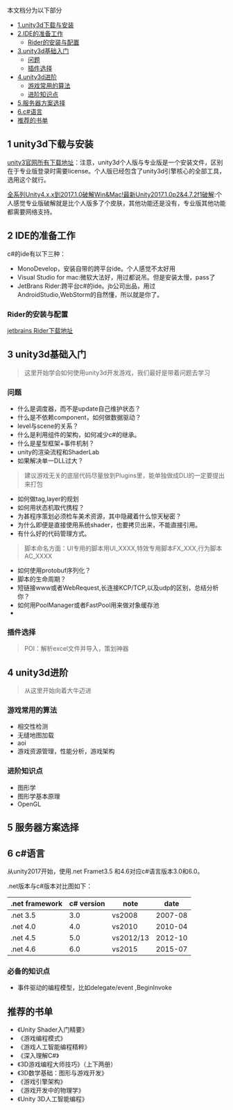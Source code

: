 本文档分为以下部分

*  [1.unity3d下载与安装](#11unity3d下载与安装)
*  [2.IDE的准备工作](#2ide的准备工作)
	- [Rider的安装与配置](#rider的安装与配置)
*  [3.unity3d基础入门](#3unity3d基础入门)
	- [问题](#问题)
	- [插件选择](#插件选择)
*  [4.unity3d进阶](#4unity3d进阶)
	- [游戏常用的算法](#游戏常用的算法)
	- [进阶知识点](#进阶知识点)
*  [5.服务器方案选择](#5服务器方案选择)
*  [6.c#语言](#6c语言)
*  [推荐的书单](#推荐的书单)


## 1 unity3d下载与安装

[unity3官网所有下载地址](https://unity3d.com/cn/get-unity/download/archive)：注意，unity3d个人版与专业版是一个安装文件，区别在于专业版登录时需要license。个人版已经包含了unity3d引擎核心的全部工具，选用这个就行。

[全系列Unity4.x.x到2017.1.0破解Win&Mac!最新Unity2017.1.0p2&4.7.2f1破解](http://www.ceeger.com/forum/read.php?tid=23396):个人感觉专业版破解就是比个人版多了个皮肤，其他功能还是没有，专业版其他功能都需要网络支持。



## 2 IDE的准备工作
c#的ide有以下三种：

*  MonoDevelop，安装自带的跨平台ide。个人感觉不太好用
*  Visual Studio for mac:微软大法好，用过都说吊。但是安装太慢，pass了
*  JetBrans Rider:跨平台c#的ide。jb公司出品，用过AndroidStudio,WebStorm的自然懂，所以就是你了。

### Rider的安装与配置

[jetbrains Rider下载地址](https://www.jetbrains.com/rider/)





## 3 unity3d基础入门
>这里开始学会如何使用unity3d开发游戏，我们最好是带着问题去学习

### 问题

* 什么是调度器，而不是update自己维护状态？
* 什么是不依赖component，如何做数据驱动？
* level与scene的关系？
* 什么是利用组件的架构，如何减少c#的继承。
* 什么是星型框架+事件机制？
* unity的渲染流程和ShaderLab
* 如果解决单一DLL过大？
>建议游戏无关的底层代码尽量放到Plugins里，能单独做成DLl的一定要提出来打包

* 如何做tag,layer的规划
* 如何用状态机取代携程？
* 为甚程序策划必须检车美术资源，其中隐藏着什么惊天秘密？
* 为什么即便是直接使用系统shader，也要拷贝出来，不能直接引用。
* 有什么好的代码管理方式。
>脚本命名方面：UI专用的脚本用UI_XXXX,特效专用脚本FX_XXX,行为脚本AC_XXXX
* 如何使用protobuf序列化？
* 脚本的生命周期？
* 短链接www或者WebRequest,长连接KCP/TCP,以及udp的区别，总结分析你？
* 如何用PoolManager或者FastPool用来做对象缓存池
* 

### 插件选择
>POI：解析excel文件并导入，策划神器
>

 
## 4 unity3d进阶
> 从这里开始向着大牛迈进


### 游戏常用的算法

* 相交性检测
* 无缝地图加载
* aoi
* 游戏资源管理，性能分析，游戏架构

### 进阶知识点

* 图形学
* 图形学基本原理
* OpenGL


## 5 服务器方案选择

## 6 c#语言

从unity2017开始，使用.net Framet3.5 和4.6对应c#语言版本3.0和6.0。

.net版本与c#版本对比图如下：

|.net framework	|c# version|	note|	date
|---|---|----|---|
|.net 3.5	|3.0|	vs2008 |	2007-08|
|.net 4.0	|4.0|	vs2010	|2010-04|
|.net 4.5 |5.0|	vs2012/13	|2012-10
.net 4.6	|6.0|	vs2015|	2015-07

### 必备的知识点

* 事件驱动的编程模型，比如delegate/event ,BeginInvoke




## 推荐的书单

* 《Unity Shader入门精要》
* 《游戏编程模式》
* 《游戏人工智能编程精粹》
* 《深入理解C#》
* 《3D游戏编程大师技巧》（上下两册）
* 《3D数学基础：图形与游戏开发》
* 《游戏引擎架构》
* 《游戏开发中的物理学》
* 《Unity 3D人工智能编程》



